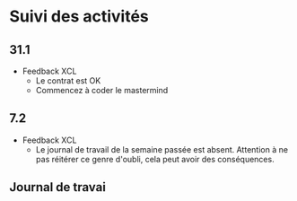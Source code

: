 # Suivi des activités

## 31.1

- Feedback XCL
    - Le contrat est OK
    - Commencez à coder le mastermind

## 7.2

- Feedback XCL
    - Le journal de travail de la semaine passée est absent. Attention à ne pas réitérer ce genre d'oubli, cela peut avoir des conséquences.

## Journal de travai

